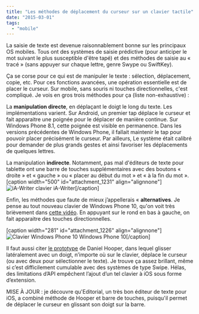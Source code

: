 ```yaml
---
title: "Les méthodes de déplacement du curseur sur un clavier tactile"
date: "2015-03-01"
tags: 
  - "mobile"
---
```


La saisie de texte est devenue raisonnablement bonne sur les principaux OS mobiles. Tous ont des systèmes de saisie prédictive (pour anticiper le mot suivant le plus susceptible d'être tapé) et des méthodes de saisie au « tracé » (sans appuyer sur chaque lettre, genre Swype ou SwiftKey).

Ça se corse pour ce qui est de manipuler le texte : sélection, déplacement, copie, etc. Pour ces fonctions avancées, une opération essentielle est de placer le curseur. Sur mobile, sans souris ni touches directionnelles, c'est compliqué. Je vois en gros trois méthodes pour ça (liste non-exhaustive) :

La **manipulation directe**, en déplaçant le doigt le long du texte. Les implémentations varient. Sur Android, un premier tap déplace le curseur et fait apparaitre une poignée pour le déplacer de manière continue. Sur Windows Phone 8.1, cette poignée est visible en permanence. Dans les versions précédentes de Windows Phone, il fallait maintenir le tap pour pouvoir placer précisément le curseur. Par ailleurs, Le système était calibré pour demander de plus grands gestes et ainsi favoriser les déplacements de quelques lettres.

La manipulation **indirecte**. Notamment, pas mal d'éditeurs de texte pour tablette ont une barre de touches supplémentaires avec des boutons « droite » et « gauche » ou « placer au début du mot » et « à la fin du mot ». \[caption width="500" id="attachment\_1231" align="alignnone"\]![iA-Writer clavier](images/iA-Writer-e1425234291570.jpg) iA-Writer\[/caption\]

Enfin, les méthodes que faute de mieux j’appellerais « **alternatives**. Je pense au tout nouveau clavier de Windows Phone 10, qu'on voit très brièvement dans [cette vidéo](https://www.youtube.com/watch?feature=player_detailpage&v=mzTG0VbxVfw#t=57). En appuyant sur le rond en bas à gauche, on fait apparaitre des touches directionnelles.

\[caption width="281" id="attachment\_1226" align="alignnone"\]![Clavier Windows Phone 10](images/wp_ss_20150212_00291-e1425235668479.png) Windows Phone 10\[/caption\]

Il faut aussi citer [le prototype](https://www.youtube.com/watch?v=RGQTaHGQ04Q) de Daniel Hooper, dans lequel glisser latéralement avec un doigt, n’importe où sur le clavier, déplace le curseur (ou avec deux pour sélectionner le texte). Je trouve ça assez brillant, même si c’est difficilement cumulable avec des systèmes de type Swipe. Hélas, des limitations d’API empêchent l’ajout d’un tel clavier à iOS sous forme d’extension.

MISE À JOUR : je découvre qu'Editorial, un très bon éditeur de texte pour iOS, a combiné méthode de Hooper et barre de touches, puisqu'il permet de déplacer le curseur en glissant son doigt sur la barre.
